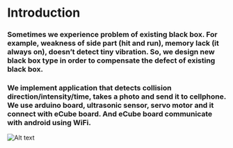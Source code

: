 # Introduction

### Sometimes we experience problem of existing black box. For example, weakness of side part (hit and run), memory lack (it always on), doesn’t detect tiny vibration. So, we design new black box type in order to compensate the defect of existing black box.
### We implement application that detects collision direction/intensity/time, takes a photo and send it to cellphone. We use arduino board, ultrasonic sensor, servo motor and it connect with eCube board. And eCube board communicate with android using WiFi.

![Alt text](/path/to/poster.jpg)
